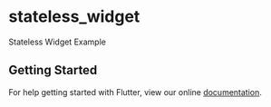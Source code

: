 # stateless_widget

Stateless Widget Example

## Getting Started

For help getting started with Flutter, view our online
[documentation](https://flutter.io/).
